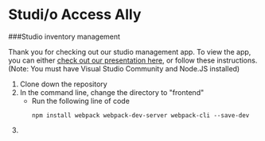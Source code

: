 # Studi/o Access Ally  

###Studio inventory management  

Thank you for checking out our studio management app. To view the app, you can either <a href="https://www.youtube.com/watch?v=G5pu3HzPXZA" target="_blank">check out our presentation here</a>, or follow these instructions. (Note: You must have Visual Studio Community and Node.JS installed)  

1. Clone down the repository
2. In the command line, change the directory to "frontend"
      * Run the following line of code
        ```
        npm install webpack webpack-dev-server webpack-cli --save-dev
        ```
3. 
